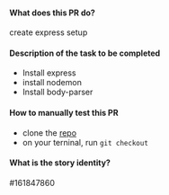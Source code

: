 #### What does this PR do?
create express setup
#### Description of the task to be completed
- Install express
- install nodemon
- Install body-parser
#### How to manually test this PR
- clone the [repo ](https://github.com/olorunwalawrence/book-a-meal)
- on your terninal, run `git checkout `



#### What is the story identity?

#161847860